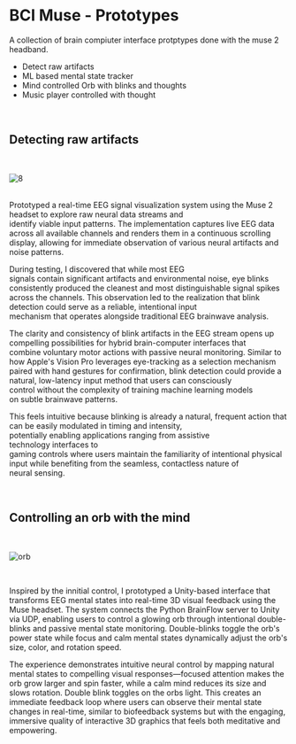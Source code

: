 # BCI Muse - Prototypes

A collection of brain compiuter interface protptypes done with the muse 2 headband.

- Detect raw artifacts
- ML based mental state tracker
- Mind controlled Orb with blinks and thoughts
- Music player controlled with thought



<br>

## Detecting raw artifacts
<br>

![8](https://github.com/user-attachments/assets/803653ec-117c-460e-ad4e-7ffd6b040bdb)

<br>
Prototyped a real-time EEG signal visualization system using the Muse 2 headset to explore raw neural data streams and identify viable input patterns. The implementation captures live EEG data across all available channels and renders them in a continuous scrolling display, allowing for immediate observation of various neural artifacts and noise patterns. 

During testing, I discovered that while most EEG signals contain significant artifacts and environmental noise, eye blinks consistently produced the cleanest and most distinguishable signal spikes across the channels. This observation led to the realization that blink detection could serve as a reliable, intentional input mechanism that operates alongside traditional EEG brainwave analysis.


The clarity and consistency of blink artifacts in the EEG stream opens up compelling possibilities for hybrid brain-computer interfaces that combine voluntary motor actions with passive neural monitoring. Similar to how Apple's Vision Pro leverages eye-tracking as a selection mechanism paired with hand gestures for confirmation, blink detection could provide a natural, low-latency input method that users can consciously control without the complexity of training machine learning models on subtle brainwave patterns. 

This  feels intuitive because blinking is already a natural, frequent action that can be easily modulated in timing and intensity, potentially enabling applications ranging from assistive technology interfaces to gaming controls where users maintain the familiarity of intentional physical input while benefiting from the seamless, contactless nature of neural sensing.

<br>

## Controlling an orb with the mind

<br>

![orb](https://github.com/user-attachments/assets/e965830f-0201-4b48-ac08-e6e4cb951cb6)

<br>

Inspired by the innitial control, I prototyped a Unity-based interface that transforms EEG mental states into real-time 3D visual feedback using the Muse headset. The system connects the Python BrainFlow server to Unity via UDP, enabling users to control a glowing orb through intentional double-blinks and passive mental state monitoring. Double-blinks toggle the orb's power state while focus and calm mental states dynamically adjust the orb's size, color, and rotation speed.

The experience demonstrates intuitive neural control by mapping natural mental states to compelling visual responses—focused attention makes the orb grow larger and spin faster, while a calm mind reduces its size and slows rotation. Double blink toggles on the orbs light. This creates an immediate feedback loop where users can observe their mental state changes in real-time, similar to biofeedback systems but with the engaging, immersive quality of interactive 3D graphics that feels both meditative and empowering.
